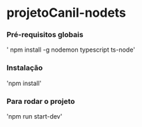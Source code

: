 # projetoCanil-nodets

### Pré-requisitos globais
' npm install -g nodemon typescript ts-node'

### Instalação 
'npm install'

### Para rodar o projeto
'npm run start-dev'